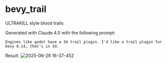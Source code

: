 # bevy_trail
ULTRAKILL style blood trails

Generated with Claude 4.0 with the following prompt:

`Engines like godot have a 3d trail plugin. I'd like a trail plugin for bevy 0.14, that's in 3d.`

Result:
![2025-06-26 16-37-452](https://github.com/user-attachments/assets/c878527b-ae3b-47c3-aa76-164b5068d355)

